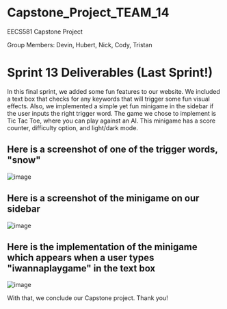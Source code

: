 # Capstone_Project_TEAM_14
EECS581 Capstone Project

Group Members: Devin, Hubert, Nick, Cody, Tristan
# Sprint 13 Deliverables (Last Sprint!) 
In this final sprint, we added some fun features to our website. We included a text box that checks for any keywords that will trigger some fun visual effects. Also, we implemented a simple yet fun minigame in the sidebar if the user inputs the right trigger word. The game we chose to implement is Tic Tac Toe, where you can play against an AI. This minigame has a score counter, difficulty option, and light/dark mode. 
## Here is a screenshot of one of the trigger words, "snow"
![image](https://github.com/DevinRS/Capstone_Project/assets/103350414/632d1cf4-3354-422f-9a11-c59c10e02af6)

## Here is a screenshot of the minigame on our sidebar
![image](https://github.com/DevinRS/Capstone_Project/assets/103350414/23213673-884e-42ae-aa4e-643de3c54635)

## Here is the implementation of the minigame which appears when a user types "iwannaplaygame" in the text box
![image](https://github.com/DevinRS/Capstone_Project/assets/103350414/732a64b5-1a80-4b43-aa5b-7bc99db97ffa)

With that, we conclude our Capstone project. Thank you!










